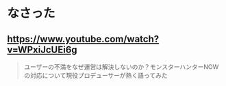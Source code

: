 # なさった

## https://www.youtube.com/watch?v=WPxiJcUEi6g

> ユーザーの不満をなぜ運営は解決しないのか？モンスターハンターNOW の対応について現役プロデューサーが熱く語ってみた 
